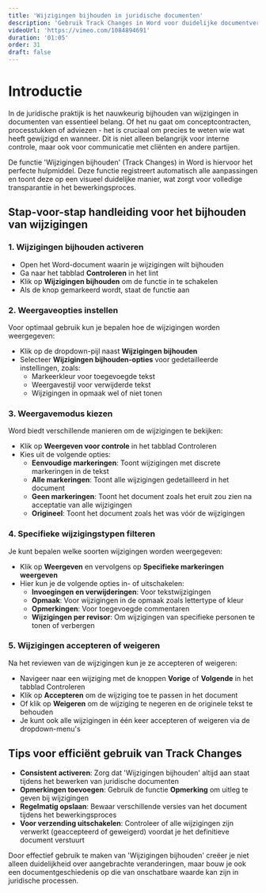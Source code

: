 ```yaml
---
title: 'Wijzigingen bijhouden in juridische documenten'
description: 'Gebruik Track Changes in Word voor duidelijke documentversies'
videoUrl: 'https://vimeo.com/1084894691'
duration: '01:05'
order: 31
draft: false
---
```


# Introductie

In de juridische praktijk is het nauwkeurig bijhouden van wijzigingen in documenten van essentieel belang. Of het nu gaat om conceptcontracten, processtukken of adviezen - het is cruciaal om precies te weten wie wat heeft gewijzigd en wanneer. Dit is niet alleen belangrijk voor interne controle, maar ook voor communicatie met cliënten en andere partijen.

De functie 'Wijzigingen bijhouden' (Track Changes) in Word is hiervoor het perfecte hulpmiddel. Deze functie registreert automatisch alle aanpassingen en toont deze op een visueel duidelijke manier, wat zorgt voor volledige transparantie in het bewerkingsproces.

## Stap-voor-stap handleiding voor het bijhouden van wijzigingen

### 1. Wijzigingen bijhouden activeren
- Open het Word-document waarin je wijzigingen wilt bijhouden
- Ga naar het tabblad **Controleren** in het lint
- Klik op **Wijzigingen bijhouden** om de functie in te schakelen
- Als de knop gemarkeerd wordt, staat de functie aan

### 2. Weergaveopties instellen
Voor optimaal gebruik kun je bepalen hoe de wijzigingen worden weergegeven:
- Klik op de dropdown-pijl naast **Wijzigingen bijhouden**
- Selecteer **Wijzigingen bijhouden-opties** voor gedetailleerde instellingen, zoals:
  - Markeerkleur voor toegevoegde tekst
  - Weergavestijl voor verwijderde tekst
  - Wijzigingen in opmaak wel of niet tonen

### 3. Weergavemodus kiezen
Word biedt verschillende manieren om de wijzigingen te bekijken:
- Klik op **Weergeven voor controle** in het tabblad Controleren
- Kies uit de volgende opties:
  - **Eenvoudige markeringen**: Toont wijzigingen met discrete markeringen in de tekst
  - **Alle markeringen**: Toont alle wijzigingen gedetailleerd in het document
  - **Geen markeringen**: Toont het document zoals het eruit zou zien na acceptatie van alle wijzigingen
  - **Origineel**: Toont het document zoals het was vóór de wijzigingen

### 4. Specifieke wijzigingstypen filteren
Je kunt bepalen welke soorten wijzigingen worden weergegeven:
- Klik op **Weergeven** en vervolgens op **Specifieke markeringen weergeven**
- Hier kun je de volgende opties in- of uitschakelen:
  - **Invoegingen en verwijderingen**: Voor tekstwijzigingen
  - **Opmaak**: Voor wijzigingen in de opmaak zoals lettertype of kleur
  - **Opmerkingen**: Voor toegevoegde commentaren
  - **Wijzigingen per revisor**: Om wijzigingen van specifieke personen te tonen of verbergen

### 5. Wijzigingen accepteren of weigeren
Na het reviewen van de wijzigingen kun je ze accepteren of weigeren:
- Navigeer naar een wijziging met de knoppen **Vorige** of **Volgende** in het tabblad Controleren
- Klik op **Accepteren** om de wijziging toe te passen in het document
- Of klik op **Weigeren** om de wijziging te negeren en de originele tekst te behouden
- Je kunt ook alle wijzigingen in één keer accepteren of weigeren via de dropdown-menu's

## Tips voor efficiënt gebruik van Track Changes

- **Consistent activeren**: Zorg dat 'Wijzigingen bijhouden' altijd aan staat tijdens het bewerken van juridische documenten
- **Opmerkingen toevoegen**: Gebruik de functie **Opmerking** om uitleg te geven bij wijzigingen
- **Regelmatig opslaan**: Bewaar verschillende versies van het document tijdens het bewerkingsproces
- **Voor verzending uitschakelen**: Controleer of alle wijzigingen zijn verwerkt (geaccepteerd of geweigerd) voordat je het definitieve document verstuurt

Door effectief gebruik te maken van 'Wijzigingen bijhouden' creëer je niet alleen duidelijkheid over aangebrachte veranderingen, maar bouw je ook een documentgeschiedenis op die van onschatbare waarde kan zijn in juridische processen.